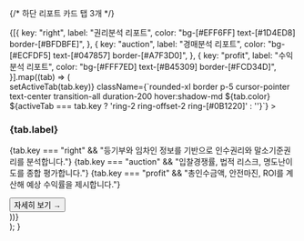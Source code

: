 {/* 하단 리포트 카드 탭 3개 */}
<div className="w-full max-w-4xl grid grid-cols-3 gap-4">
{[{
key: "right",
label: "권리분석 리포트",
color: "bg-[#EFF6FF] text-[#1D4ED8] border-[#BFDBFE]",
},
{
key: "auction",
label: "경매분석 리포트",
color: "bg-[#ECFDF5] text-[#047857] border-[#A7F3D0]",
},
{
key: "profit",
label: "수익분석 리포트",
color: "bg-[#FFF7ED] text-[#B45309] border-[#FCD34D]",
}].map((tab) => (
<div
key={tab.key}
onClick={() => setActiveTab(tab.key)}
className={`rounded-xl border p-5 cursor-pointer text-center transition-all duration-200 hover:shadow-md ${tab.color} ${activeTab === tab.key ? 'ring-2 ring-offset-2 ring-[#0B1220]' : ''}`}
>
<h3 className="text-base font-semibold mb-1">{tab.label}</h3>
<p className="text-sm opacity-80">
{tab.key === "right" && "등기부와 임차인 정보를 기반으로 인수권리와 말소기준권리를 분석합니다."}
{tab.key === "auction" && "입찰경쟁률, 법적 리스크, 명도난이도를 종합 평가합니다."}
{tab.key === "profit" && "총인수금액, 안전마진, ROI를 계산해 예상 수익률을 제시합니다."}
</p>
<button className="mt-3 text-xs font-medium underline hover:opacity-80">
자세히 보기 →
</button>
</div>
))}
</div>
</div>
);
}